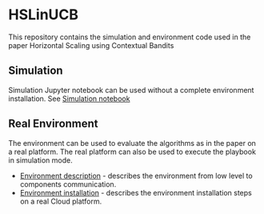 # HSLinUCB
This repository contains the simulation and environment code used in the paper Horizontal Scaling using Contextual Bandits

## Simulation
Simulation Jupyter notebook can be used without a complete environment installation. See [Simulation notebook](https://github.com/Orange-OpenSource/HSLinUCB/blob/main/roles/HSLinUCB/files/simulation/README.md)

## Real Environment
The environment can be used to evaluate the algorithms as in the paper on a real platform. The real platform can also be used to execute the playbook in simulation mode.
- [Environment description](https://github.com/Orange-OpenSource/HSLinUCB/blob/main/Experimental_Environment.md) - describes the environment from low level to components communication.
- [Environment installation](https://github.com/Orange-OpenSource/HSLinUCB/blob/main/Experimental_Environment_Installation_Steps.md) - describes the environment installation steps on a real Cloud platform.
